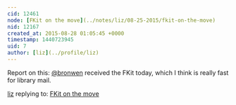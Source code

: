 ```yaml
---
cid: 12461
node: [FKit on the move](../notes/liz/08-25-2015/fkit-on-the-move)
nid: 12167
created_at: 2015-08-28 01:05:45 +0000
timestamp: 1440723945
uid: 7
author: [liz](../profile/liz)
---
```


Report on this: [@bronwen](/profile/bronwen) received the FKit today, which I think is really fast for library mail. 

[liz](../profile/liz) replying to: [FKit on the move](../notes/liz/08-25-2015/fkit-on-the-move)

